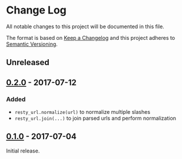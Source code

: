 # Change Log
All notable changes to this project will be documented in this file.

The format is based on [Keep a Changelog](http://keepachangelog.com/) 
and this project adheres to [Semantic Versioning](http://semver.org/).

## Unreleased

## [0.2.0] - 2017-07-12

### Added
* `resty_url.normalize(url)` to normalize multiple slashes
* `resty_url.join(...)` to join parsed urls and perform normalization

## [0.1.0] - 2017-07-04

Initial release.

[0.1.0]: https://github.com/3scale/lua-resty-url/commit/v0.1.0
[0.2.0]: https://github.com/3scale/lua-resty-url/commit/v0.2.0
